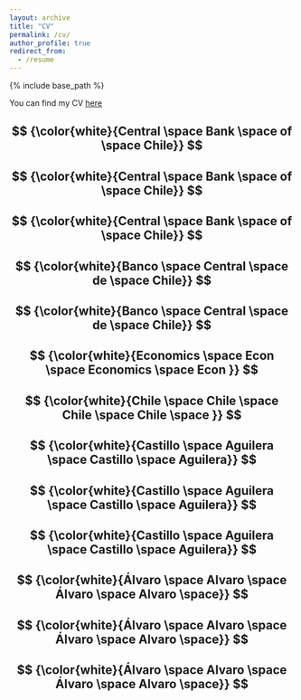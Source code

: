 ```yaml
---
layout: archive
title: "CV"
permalink: /cv/
author_profile: true
redirect_from:
  - /resume
---
```


{% include base_path %}

You can find my CV [here](http://irojask.github.io/files/CV_IgnacioRojasKing.pdf)

## $$ {\color{white}{Central \space Bank \space of \space Chile}} $$
## $$ {\color{white}{Central \space Bank \space of \space Chile}} $$
## $$ {\color{white}{Central \space Bank \space of \space Chile}} $$

## $$ {\color{white}{Banco \space Central \space de \space Chile}} $$
## $$ {\color{white}{Banco \space Central \space de \space Chile}} $$

## $$ {\color{white}{Economics \space  Econ \space Economics \space  Econ }} $$
## $$ {\color{white}{Chile \space Chile \space Chile \space Chile \space }} $$

## $$ {\color{white}{Castillo \space Aguilera \space Castillo \space Aguilera}} $$
## $$ {\color{white}{Castillo \space Aguilera \space Castillo \space Aguilera}} $$
## $$ {\color{white}{Castillo \space Aguilera \space Castillo \space Aguilera}} $$

## $$ {\color{white}{Álvaro \space Alvaro \space Álvaro \space Alvaro \space}} $$
## $$ {\color{white}{Álvaro \space Alvaro \space Álvaro \space Alvaro \space}} $$
## $$ {\color{white}{Álvaro \space Alvaro \space Álvaro \space Alvaro \space}} $$
